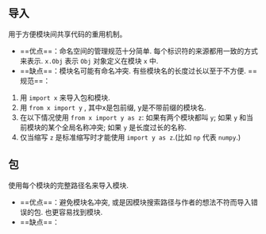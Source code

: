 ## 导入
用于方便模块间共享代码的重用机制。
- ==优点==：命名空间的管理规范十分简单. 每个标识符的来源都用一致的方式来表示. `x.Obj` 表示 `Obj` 对象定义在模块 `x` 中.
- ==缺点==：模块名可能有命名冲突. 有些模块名的长度过长以至于不方便.
==规范==：
1. 用 `import x` 来导入包和模块.
2. 用 `from x import y` , 其中x是包前缀, y是不带前缀的模块名.
3. 在以下情况使用 `from x import y as z`: 如果有两个模块都叫 `y`; 如果 `y` 和当前模块的某个全局名称冲突; 如果 `y` 是长度过长的名称.
4. 仅当缩写 `z` 是标准缩写时才能使用 `import y as z`.(比如 `np` 代表 `numpy`.)
##  包
使用每个模块的完整路径名来导入模块.
- ==优点==：避免模块名冲突, 或是因模块搜索路径与作者的想法不符而导入错误的包. 也更容易找到模块.
- ==缺点==：